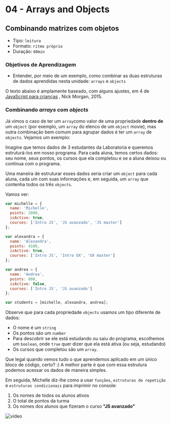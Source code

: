 # 04 - Arrays and Objects

## Combinando matrizes com objetos

* Tipo: `leitura`
* Formato: `ritmo próprio`
* Duração: `60min`

### Objetivos de Aprendizagem

* Entender, por meio de um exemplo, como combinar as duas estruturas de dados aprendidas nesta unidade: `arrays` e `objects`

O texto abaixo é amplamente baseado, com alguns ajustes, em 4 de [JavaScript para crianças](http://pepa.holla.cz/wp-content/uploads/2015/11/JavaScript-for-Kids.pdf) , Nick Morgan, 2015.

### Combinando _arrays_ com _objects_

Já vimos o caso de ter um `array`como valor de uma propriedade **dentro de** um `object` \(por exemplo, um `array` do elenco de um `object` movie\), mas outra combinação bem comum para agrupar dados é ter um `array` de `objects`. Vejamos um exemplo:

Imagine que temos dados de 3 estudantes da Laboratoria e queremos estruturá-los em nosso programa. Para cada aluna, temos certos dados: seu nome, seus pontos, os cursos que ela completou e se a aluna deixou ou continua com o programa.

Uma maneira de estruturar esses dados seria criar um `object` para cada aluna, cada um com suas informações e, em seguida, um `array` que contenha todos os três `objects`.

Vamos ver:

```javascript
var michelle = {
  name: 'Michelle',
  points: 2000,
  isActive: true,
  courses: ['Intro JS', 'JS avanzado', 'JS master']
};

var alexandra = {
  name: 'Alexandra',
  points: 4100,
  isActive: true,
  courses: ['Intro JS', 'Intro UX', 'UX master']
};

var andrea = {
  name: 'Andrea',
  points: 800,
  isActive: false,
  courses: ['Intro JS', 'JS avanzado']
};

var students = [michelle, alexandra, andrea];
```

Observe que para cada propriedade `objects` usamos um tipo diferente de dados:

* O nome é um `string`
* Os pontos são um `number`
* Para descobrir se ele está estudando ou saiu do programa, escolhemos um `boolean`, onde `true` quer dizer que ela está ativa \(ou seja, estudando\)
* Os cursos que completou são um `array`.

Que legal quando vemos tudo o que aprendemos aplicado em um único bloco de código, certo? :\) A melhor parte é que com essa estrutura podemos acessar os dados de maneira simples.

Em seguida, Michelle diz-lhe como a usar `funções`, `estruturas de repetição` e `estruturas condicionais` para imprimir no console:

1. Os nomes de todos os alunos ativos
2. O total de pontos da turma
3. Os nomes dos alunos que fizeram o curso **"JS avanzado"**

![v&#xED;deo](https://camo.githubusercontent.com/e3cf96045f2698c816b3c9be29b1eaf80d402406/68747470733a2f2f696d672e796f75747562652e636f6d2f76692f4d3476584a363249496c492f302e6a7067)

